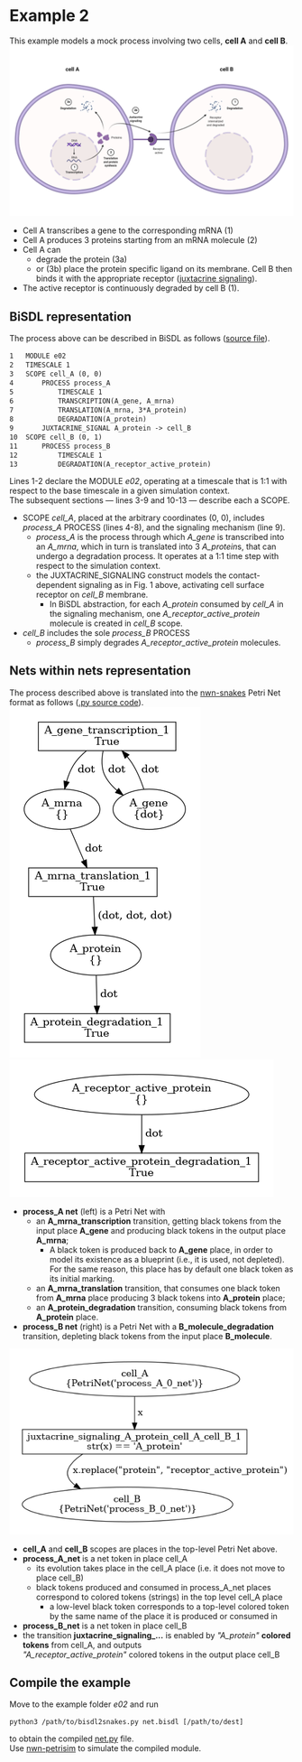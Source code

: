 # Example 2
This example models a mock process involving two cells, **cell A** and **cell B**.  
![Fig. 1](./e02.png)
* Cell A transcribes a gene to the corresponding mRNA (1)
* Cell A produces 3 proteins starting from an mRNA molecule (2)  
* Cell A can   
   * degrade the protein (3a)   
   * or (3b) place the protein specific ligand on its membrane. Cell B then binds it with the appropriate receptor 
   ([juxtacrine signaling](https://en.wikipedia.org/wiki/Juxtacrine_signalling)).  
* The active receptor is continuously degraded by cell B (1). 

## BiSDL representation  
The process above can be described in BiSDL as follows ([source file](net.bisdl)).  
```
1   MODULE e02
2   TIMESCALE 1
3   SCOPE cell_A (0, 0)
4       PROCESS process_A
5           TIMESCALE 1
6           TRANSCRIPTION(A_gene, A_mrna)
7           TRANSLATION(A_mrna, 3*A_protein)
8           DEGRADATION(A_protein)
9       JUXTACRINE_SIGNAL A_protein -> cell_B
10  SCOPE cell_B (0, 1)
11      PROCESS process_B
12          TIMESCALE 1
13          DEGRADATION(A_receptor_active_protein)
```

Lines 1-2 declare the MODULE *e02*, operating at a timescale that is 1:1 with respect to the base timescale in a given 
simulation context.  
The subsequent sections &mdash; lines 3-9 and 10-13 &mdash; describe each a SCOPE.
* SCOPE *cell_A*, placed at the arbitrary coordinates (0, 0), includes *process_A* PROCESS (lines 4-8), and the signaling 
  mechanism (line 9).   
  * *process_A* is the process through which *A_gene* is transcribed into an *A_mrna*, which in turn is translated into 
    3 *A_protein*s, that can undergo a degradation process. It operates at a 1:1 time step with respect to the simulation context.
  * the JUXTACRINE_SIGNALING construct models the contact-dependent signaling as in Fig. 1 above, activating cell
    surface receptor on *cell_B* membrane.
    * In BiSDL abstraction, for each *A_protein* consumed by *cell_A* in the signaling mechanism, one *A_receptor_active_protein*
    molecule is created in *cell_B* scope.
* *cell_B* includes the sole *process_B* PROCESS
  * *process_B* simply degrades *A_receptor_active_protein* molecules.

## Nets within nets representation
The process described above is translated into the [nwn-snakes](https://github.com/leonardogian/nwn-snakes) 
Petri Net format as follows ([.py source code](net.py)).   
![process_A](topology/E02_process_A_0_net.png) ![process_B](topology/E02_process_B_0_net.png) 
* **process_A net** (left) is a Petri Net with
  * an **A_mrna_transcription** transition, getting black tokens from the input place **A_gene** and producing black 
    tokens in the output place **A_mrna**;
    * A black token is produced back to **A_gene** place, in order to model its existence as a blueprint (i.e., it is 
      used, not depleted). For the same reason, this place has by default one black token as its initial marking.  
  * an **A_mrna_translation** transition, that consumes one black token from **A_mrna** place producing 3 black tokens 
    into **A_protein** place;
  * an **A_protein_degradation** transition, consuming black tokens from **A_protein** place.
* **process_B net** (right) is a Petri Net with a **B_molecule_degradation** transition, depleting black tokens from 
  the input place **B_molecule**.

![](topology/E02_e02_net.png)  
* **cell_A** and **cell_B** scopes are places in the top-level Petri Net above.
* **process_A_net** is a net token in place cell_A
  * its evolution takes place in the cell_A place (i.e. it does not move to place cell_B)
  * black tokens produced and consumed in process_A_net places correspond to colored tokens (strings) in the top level 
    cell_A place
    * a low-level black token corresponds to a top-level colored token by the same name of the place it is produced or 
    consumed in
* **process_B_net** is a net token in place cell_B
* the transition **juxtacrine_signaling_...** is enabled by *"A_protein"* **colored tokens** from cell_A, and outputs  
*"A_receptor_active_protein"* colored tokens in the output place cell_B

## Compile the example
Move to the example folder *e02* and run
```shell
python3 /path/to/bisdl2snakes.py net.bisdl [/path/to/dest]
```
to obtain the compiled [net.py](net.py) file.  
Use [nwn-petrisim](https://github.com/leonardogian/nwn-petrisim) to simulate the compiled module.
